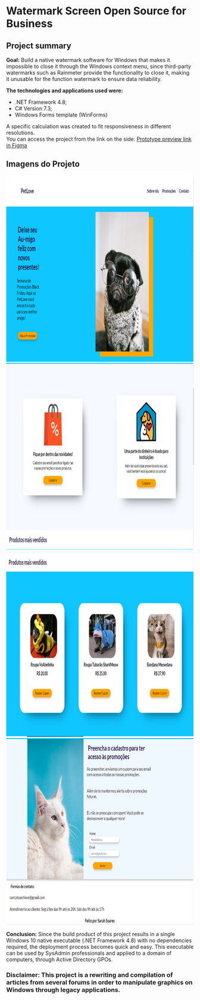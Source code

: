 
# Watermark Screen Open Source for Business

## Project summary

**Goal:** Build a native watermark software for Windows that makes it impossible to close it through the Windows context menu, since third-party watermarks such as Rainmeter provide the functionality to close it, making it unusable for the function watermark to ensure data reliability. 

<b> The technologies and applications used were: </b> 
- .NET Framework 4.8;
- C# Version 7.3;
- Windows Forms template (WinForms)

A specific calculation was created to fit responsiveness in different resolutions. <br>
You can access the project from the link on the side:
<a href="https://www.figma.com/file/Yr99ux0i9N5lMj6gY7Ap5f/Grid-system-template-(Community)-(Copy)?node-id=0%3A1" target="_blank"> Prototype preview link in Figma </a>

## Imagens do Projeto
 
<img src="https://github.com/sarahsoaressilva/PetFriday/blob/main/img_demostrativas/heading.PNG?raw=true" width="900" height="500">
<img src="https://github.com/sarahsoaressilva/PetFriday/blob/main/img_demostrativas/middle.PNG?raw=true" width="900" height="500">
<img src="https://github.com/sarahsoaressilva/PetFriday/blob/main/img_demostrativas/products.PNG?raw=true" width="900" height="500">
<img src="https://github.com/sarahsoaressilva/PetFriday/blob/main/img_demostrativas/end.PNG?raw=true" width="900" height="500">

**Conclusion:** Since the build product of this project results in a single Windows 10 native executable (.NET Framework 4.8) with no dependencies required, the deployment process becomes quick and easy. This executable can be used by SysAdmin professionals and applied to a domain of computers, through Active Directory GPOs.

### Disclaimer: This project is a rewriting and compilation of articles from several forums in order to manipulate graphics on Windows through legacy applications.
